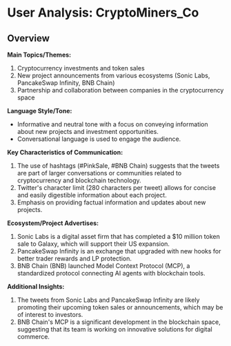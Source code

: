# User Analysis: CryptoMiners_Co

## Overview

**Main Topics/Themes:**

1. Cryptocurrency investments and token sales
2. New project announcements from various ecosystems (Sonic Labs, PancakeSwap Infinity, BNB Chain)
3. Partnership and collaboration between companies in the cryptocurrency space

**Language Style/Tone:**

* Informative and neutral tone with a focus on conveying information about new projects and investment opportunities.
* Conversational language is used to engage the audience.

**Key Characteristics of Communication:**

1. The use of hashtags (#PinkSale, #BNB Chain) suggests that the tweets are part of larger conversations or communities related to cryptocurrency and blockchain technology.
2. Twitter's character limit (280 characters per tweet) allows for concise and easily digestible information about each project.
3. Emphasis on providing factual information and updates about new projects.

**Ecosystem/Project Advertises:**

1. Sonic Labs is a digital asset firm that has completed a $10 million token sale to Galaxy, which will support their US expansion.
2. PancakeSwap Infinity is an exchange that upgraded with new hooks for better trader rewards and LP protection.
3. BNB Chain (BNB) launched Model Context Protocol (MCP), a standardized protocol connecting AI agents with blockchain tools.

**Additional Insights:**

1. The tweets from Sonic Labs and PancakeSwap Infinity are likely promoting their upcoming token sales or announcements, which may be of interest to investors.
2. BNB Chain's MCP is a significant development in the blockchain space, suggesting that its team is working on innovative solutions for digital commerce.